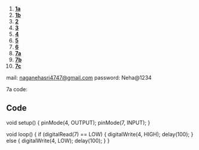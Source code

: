 1. **[1a](https://www.tinkercad.com/things/lDRtiEwaNT2-1a?sharecode=RDU5qtxjpbv-S2Q-tLVnS_3GDwvdRocFVGeKtHFb1MA)**
2. **[1b](https://www.tinkercad.com/things/bpxftRdCjI2-1b?sharecode=ytJPL9-HeC1Mml_5nu7TlcXQBXThOolV1UHR8b4i4ew)**
3. **[2](https://www.tinkercad.com/things/fl2k14APFbQ-2?sharecode=-HsdNoK8KwxsFrzAcIBxgVFNXLPzLIzPWkEKJ53_70A)**
4. **[3](https://www.tinkercad.com/things/6qVJrM8XdYa-3?sharecode=QaisvGziwcIKtWHWhOsl96vWuKrIsVcvVsDjHlgTjLo)**
5. **[4](https://www.tinkercad.com/things/cPKWpEXP8ck-4?sharecode=LK-e-Ht2Esz69cWW36bANpudLFiw2ZvmYjDHVODEk6I)**
6. **[5](https://www.tinkercad.com/things/9Y50W78Do25-5?sharecode=tChzwZvKjrXRU4U6885JmquZNeD4wHsUlhlXKaf7OI0)**
7. **[6](https://www.tinkercad.com/things/fpy8qQVUGxB-6?sharecode=21OsoPn2wZe1lQ8yxM2mrdekHxo0-_3VOZbNj4iGjWE)**
8. **[7a](https://www.tinkercad.com/things/5u7BWjJ6h9C-7a?sharecode=vhl-dkEeEwGrzWUG9eMhCpOhw1-b4EhCcWbwfV5eNa4)**
9. **[7b](https://www.tinkercad.com/things/eOlhHA7VIaA-7b?sharecode=mHUL0QaX2MXWdz9u867PhMUV8niVb0173Eqa2FNZSoE)**
10. **[7c](https://www.tinkercad.com/things/lDAvOVBpPYp-7c?sharecode=1zJxNTE76ChZhr3e5m8LRDPby6T3J-b52nBlHqKFZ54)**


mail: naganehasri4747@gmail.com
password: Neha@1234


7a code:
## Code
void setup() {
  pinMode(4, OUTPUT);
  pinMode(7, INPUT);
}

void loop() {
  if (digitalRead(7) == LOW) {
    digitalWrite(4, HIGH);
    delay(100);
  } else {
    digitalWrite(4, LOW);
    delay(100);
  }
}
